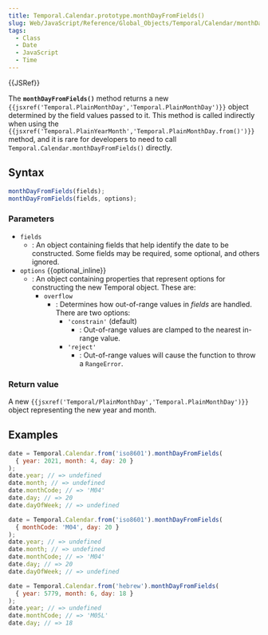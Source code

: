 ```yaml
---
title: Temporal.Calendar.prototype.monthDayFromFields()
slug: Web/JavaScript/Reference/Global_Objects/Temporal/Calendar/monthDayFromFields
tags:
  - Class
  - Date
  - JavaScript
  - Time
---
```

{{JSRef}}

<p class="summary"><span class="seoSummary">The <strong><code>monthDayFromFields()</code></strong> method returns a new <code>{{jsxref('Temporal.PlainMonthDay','Temporal.PlainMonthDay')}}</code> object determined by the field values passed to it.</span> This method is called indirectly when using the
<code>{{jsxref('Temporal.PlainYearMonth','Temporal.PlainMonthDay.from()')}}</code> method, and it is rare for developers to need to call <code>Temporal.Calendar.monthDayFromFields()</code> directly.</p>

## Syntax

```js
monthDayFromFields(fields);
monthDayFromFields(fields, options);
```

### Parameters

- `fields`
  - : An object containing fields that help identify the date to be constructed.
    Some fields may be required, some optional, and others ignored.
- `options` {{optional_inline}}
  - : An object containing properties that represent options for constructing
    the new Temporal object. These are:
    - `overflow`
      - : Determines how out-of-range values in _fields_ are handled. There are
        two options:
        - `'constrain'` (default)
          - : Out-of-range values are clamped to the nearest in-range value.
        - `'reject'`
          - : Out-of-range values will cause the function to throw a
            `RangeError`.

### Return value

A new
`{{jsxref('Temporal/PlainMonthDay','Temporal.PlainMonthDay')}}`
object representing the new year and month.

## Examples

```js
date = Temporal.Calendar.from('iso8601').monthDayFromFields(
  { year: 2021, month: 4, day: 20 }
);
date.year; // => undefined
date.month; // => undefined
date.monthCode; // => 'M04'
date.day; // => 20
date.dayOfWeek; // => undefined
```

```js
date = Temporal.Calendar.from('iso8601').monthDayFromFields(
  { monthCode: 'M04', day: 20 }
);
date.year; // => undefined
date.month; // => undefined
date.monthCode; // => 'M04'
date.day; // => 20
date.dayOfWeek; // => undefined
```

```js
date = Temporal.Calendar.from('hebrew').monthDayFromFields(
  { year: 5779, month: 6, day: 18 }
);
date.year; // => undefined
date.monthCode; // => 'M05L'
date.day; // => 18
```
